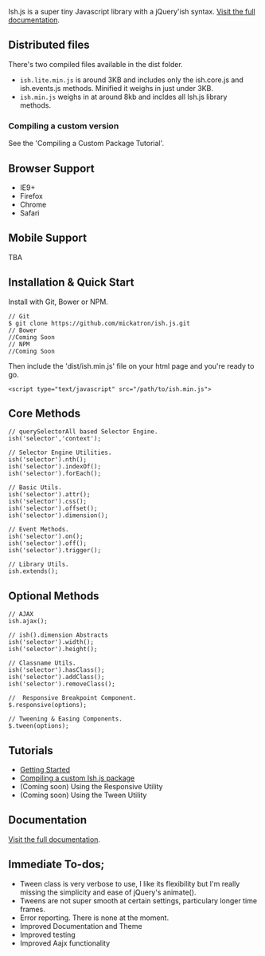 
Ish.js is a super tiny Javascript library with a jQuery'ish syntax. [Visit the full documentation][docs].

## Distributed files

There's two compiled files available in the dist folder.

 -   `ish.lite.min.js` is around 3KB and includes only the ish.core.js and ish.events.js methods. Minified it weighs in just under 3KB.
 -   `ish.min.js` weighs in at around 8kb and incldes all Ish.js library methods.

### Compiling a custom version

See the 'Compiling a Custom Package Tutorial'.

## Browser Support

 -   IE9+
 -   Firefox
 -   Chrome
 -   Safari

## Mobile Support
TBA

## Installation &amp; Quick Start

Install with Git, Bower or NPM. 

    // Git
    $ git clone https://github.com/mickatron/ish.js.git
    // Bower
    //Coming Soon
    // NPM
    //Coming Soon

Then include the 'dist/ish.min.js' file on your html page and you're ready to go.

    <script type="text/javascript" src="/path/to/ish.min.js">

## Core Methods

    // querySelectorAll based Selector Engine.
    ish('selector','context');
    
    // Selector Engine Utilities.
    ish('selector').nth();
    ish('selector').indexOf();
    ish('selector').forEach();
    
    // Basic Utils.
    ish('selector').attr();
    ish('selector').css();  
    ish('selector').offset();  
    ish('selector').dimension();
    
    // Event Methods.
    ish('selector').on();
    ish('selector').off();
    ish('selector').trigger();
    
    // Library Utils.
    ish.extends();

## Optional Methods

    // AJAX
    ish.ajax();
    
    // ish().dimension Abstracts
    ish('selector').width();
    ish('selector').height();
    
    // Classname Utils.
    ish('selector').hasClass();
    ish('selector').addClass();
    ish('selector').removeClass();
    
    //  Responsive Breakpoint Component.
    $.responsive(options);
    
    // Tweening & Easing Components.
    $.tween(options);

## Tutorials
 - [Getting Started][tut1]
 - [Compiling a custom Ish.js package][tut2]
 - (Coming soon) Using the Responsive Utility
 - (Coming soon) Using the Tween Utility

## Documentation
[Visit the full documentation][docs].

## Immediate To-dos;

 -  Tween class is very verbose to use, I like its flexibility but I'm really missing the simplicity and ease of jQuery's animate().
 -  Tweens are not super smooth at certain settings, particulary longer time frames.
 -  Error reporting. There is none at the moment.
 -  Improved Documentation and Theme   
 -  Improved testing
 -  Improved Aajx functionality 

 
 [docs]: http://ish.digitalfeast.com.au/js/docs
 [tut1]: http://ish.digitalfeast.com.au/js/docs/tutorial-Getting_Started.html
 [tut2]: http://ish.digitalfeast.com.au/js/docs/tutorial-Compiling_a_Custom_Package.html



